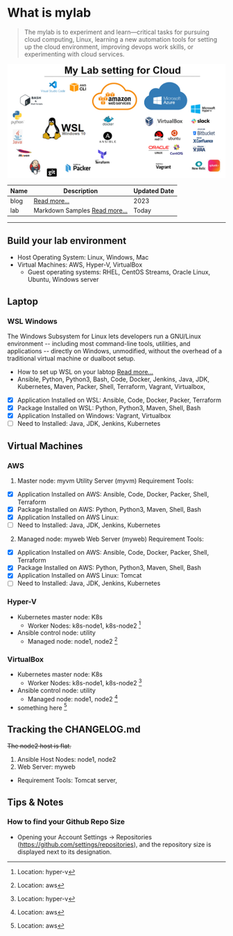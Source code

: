 
# What is  mylab
> The mylab is to experiment and learn—critical tasks for pursuing cloud computing, Linux, learning a new automation tools for setting up the cloud environment, improving devops work skills, or experimenting with cloud services.

![Tools on WSL](wsl.PNG)

| Name | Description | Updated Date |
| ----------- | ----------- | ----------- |
| blog | [Read more...](https://dial2vincent.github.io/) | 2023 |
| lab | Markdown Samples [Read more...](https://github.com/dial2vincent/lab) | Today |
--- 
## Build your lab environment 
- Host Operating System: Linux, Windows, Mac
- Virtual Machines: AWS, Hyper-V, VirtualBox
  - Guest operating systems: RHEL, CentOS Streams, Oracle Linux, Ubuntu, Windows server

## Laptop
### WSL Windows
The Windows Subsystem for Linux lets developers run a GNU/Linux environment -- including most command-line tools, utilities, and applications -- directly on Windows, unmodified, without the overhead of a traditional virtual machine or dualboot setup.
- How to set up WSL on your labtop  [Read more...](https://github.com/dial2vincent/wsl)
- Ansible, Python, Python3, Bash, Code, Docker, Jenkins, Java, JDK, Kubernetes, Maven, Packer, Shell, Terraform, Vagrant, Virtualbox, 
- [x] Application Installed on WSL: Ansible, Code, Docker, Packer, Terraform
- [x] Package Installed on WSL: Python, Python3, Maven, Shell, Bash
- [x] Application Installed on Windows: Vagrant, Virtualbox 
- [ ] Need to Installed: Java, JDK, Jenkins, Kubernetes

## Virtual Machines 
### AWS 
1. Master node: myvm 
Utility Server (myvm) Requirement Tools: 
- [x] Application Installed on AWS: Ansible, Code, Docker, Packer, Shell, Terraform
- [x] Package Installed on AWS: Python, Python3, Maven, Shell, Bash
- [x] Application Installed on AWS Linux: 
- [ ] Need to Installed: Java, JDK, Jenkins, Kubernetes
2. Managed node: myweb 
Web Server (myweb) Requirement Tools: 
- [x] Application Installed on AWS: Ansible, Code, Docker, Packer, Shell, Terraform
- [x] Package Installed on AWS: Python, Python3, Maven, Shell, Bash
- [x] Application Installed on AWS Linux: Tomcat
- [ ] Need to Installed: Java, JDK, Jenkins, Kubernetes

### Hyper-V
- Kubernetes master node: K8s
  - Worker Nodes: k8s-node1, k8s-node2 [^1]
- Ansible control node: utility
  - Managed node: node1, node2 [^2]

### VirtualBox
- Kubernetes master node: K8s
  - Worker Nodes: k8s-node1, k8s-node2 [^1]
- Ansible control node: utility
  - Managed node: node1, node2 [^2]
- something here [^3]
 
[^1]: Location: hyper-v
[^2]: Location: aws
[^3]: Location: aws

## Tracking the CHANGELOG.md
~~The node2 host is flat.~~
1. Ansible Host Nodes: node1, node2
2. Web Server: myweb
  - Requirement Tools: Tomcat server,
  
## Tips & Notes
### How to find your Github Repo Size
- Opening your Account Settings → Repositories (https://github.com/settings/repositories), and the repository size is displayed next to its designation.
